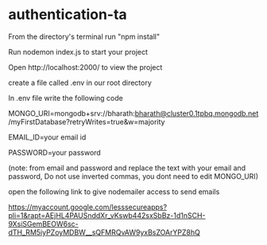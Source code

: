 # authentication-ta

From the directory's terminal run "npm install"

Run nodemon index.js to start your project

Open http://localhost:2000/ to view the project

create a file called .env in our root directory

In .env file write the following code

MONGO_URI=mongodb+srv://bharath:bharath@cluster0.1tpbq.mongodb.net/myFirstDatabase?retryWrites=true&w=majority     

EMAIL_ID=your email id                                                                            

PASSWORD=your password                                                                 

(note: from email and password and replace the text with your email and password, Do not use inverted commas, you dont need to edit MONGO_URI)

open the following link to give nodemailer access to send emails

https://myaccount.google.com/lesssecureapps?pli=1&rapt=AEjHL4PAUSnddXr_vKswb442sxSbBz-1d1nSCH-9XsiSGemBEOW6sc-dTH_RM5iyPZoyMDBW__sQFMRQvAW9yxBsZOArYPZ8hQ
